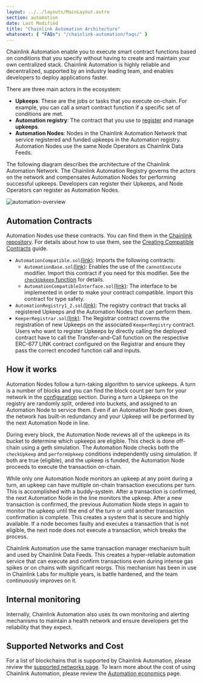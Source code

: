 ```yaml
---
layout: ../../layouts/MainLayout.astro
section: automation
date: Last Modified
title: "Chainlink Automation Architecture"
whatsnext: { "FAQs": "/chainlink-automation/faqs/" }
---
```


Chainlink Automation enable you to execute smart contract functions based on conditions that you specify without having to create and maintain your own centralized stack. Chainlink Automation is highly reliable and decentralized, supported by an industry leading team, and enables developers to deploy applications faster.

There are three main actors in the ecosystem:

- **Upkeeps**: These are the jobs or tasks that you execute on-chain. For example, you can call a smart contract function if a specific set of conditions are met.
- **Automation registry**: The contract that you use to [register](/chainlink-automation/register-upkeep/) and manage **upkeeps**.
- **Automation Nodes**: Nodes in the Chainlink Automation Network that service registered and funded upkeeps in the Automation registry. Automation Nodes use the same Node Operators as Chainlink Data Feeds.

The following diagram describes the architecture of the Chainlink Automation Network. The Chainlink Automation Registry governs the actors on the network and compensates Automation Nodes for performing successful upkeeps. Developers can register their Upkeeps, and Node Operators can register as Automation Nodes.

![automation-overview](/images/contract-devs/automation/automation-overview.png)

## Automation Contracts

Automation Nodes use these contracts. You can find them in the [Chainlink repository](https://github.com/smartcontractkit/chainlink/tree/develop/contracts/src/v0.8). For details about how to use them, see the [Creating Compatible Contracts](/chainlink-automation/compatible-contracts/) guide.

- `AutomationCompatible.sol`[(link)](https://github.com/smartcontractkit/chainlink/blob/develop/contracts/src/v0.8/AutomationCompatible.sol): Imports the following contracts:
  - `AutomationBase.sol`[(link)](https://github.com/smartcontractkit/chainlink/blob/develop/contracts/src/v0.8/AutomationBase.sol): Enables the use of the `cannotExecute` modifier. Import this contract if you need for this modifier. See the [`checkUpkeep` function](/chainlink-automation/compatible-contracts#checkupkeep-function) for details.
  - `AutomationCompatibleInterface.sol`[(link)](https://github.com/smartcontractkit/chainlink/blob/develop/contracts/src/v0.8/interfaces/AutomationCompatibleInterface.sol): The interface to be implemented in order to make your contract compatible. Import this contract for type safety.
- `AutomationRegistry1_2.sol`[(link)](https://github.com/smartcontractkit/chainlink/blob/develop/contracts/src/v0.8/AutomationRegistry1_2.sol): The registry contract that tracks all registered Upkeeps and the Automation Nodes that can perform them.
- `KeeperRegistrar.sol`[(link)](https://github.com/smartcontractkit/chainlink/blob/develop/contracts/src/v0.8/KeeperRegistrar.sol): The Registrar contract coverns the registration of new Upkeeps on the associated `KeeperRegistry` contract. Users who want to register Upkeeps by directly calling the deployed contract have to call the Transfer-and-Call function on the respective ERC-677 LINK contract configured on the Registrar and ensure they pass the correct encoded function call and inputs.

## How it works

Automation Nodes follow a turn-taking algorithm to service upkeeps. A turn is a number of blocks and you can find the block count per turn for your network in the [configuration](/chainlink-automation/supported-networks/#configurations) section. During a turn a Upkeeps on the registry are randomly split, ordered into buckets, and assigned to an Automation Node to service them. Even if an Automation Node goes down, the network has built-in redundancy and your Upkeep will be performed by the next Automation Node in line.

During every block, the Automation Node reviews all of the upkeeps in its bucket to determine which upkeeps are eligible. This check is done off-chain using a geth simulation. The Automation Node checks both the `checkUpkeep` and `performUpkeep` conditions independently using simulation. If both are true (eligible), and the upkeep is funded, the Automation Node proceeds to execute the transaction on-chain.

While only one Automation Node monitors an upkeep at any point during a turn, an upkeep can have multiple on-chain transaction executions per turn. This is accomplished with a buddy-system. After a transaction is confirmed, the next Automation Node in the line monitors the upkeep. After a new transaction is confirmed, the previous Automation Node steps in again to monitor the upkeep until the end of the turn or until another transaction confirmation is complete. This creates a system that is secure and highly available. If a node becomes faulty and executes a transaction that is not eligible, the next node does not execute a transaction, which breaks the process.

Chainlink Automation use the same transaction manager mechanism built and used by Chainlink Data Feeds. This creates a hyper-reliable automation service that can execute and confirm transactions even during intense gas spikes or on chains with significant reorgs. This mechanism has been in use in Chainlink Labs for multiple years, is battle hardened, and the team continuously improves on it.

## Internal monitoring

Internally, Chainlink Automation also uses its own monitoring and alerting mechanisms to maintain a health network and ensure developers get the reliability that they expect.

## Supported Networks and Cost

For a list of blockchains that is supported by Chainlink Automation, please review the [supported networks page](/chainlink-automation/supported-networks). To learn more about the cost of using Chainlink Automation, please review the [Automation economics](/chainlink-automation/automation-economics) page.
